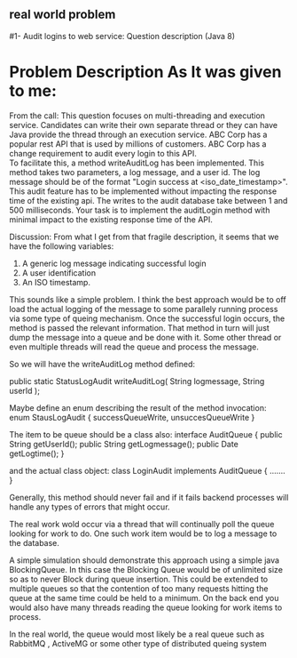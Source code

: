 ## real world problem ##
#1- Audit logins to web service: Question description (Java 8)

# Problem Description As It was given to me:
From the call:  This question focuses on multi-threading and execution service.   Candidates can write their own separate thread or they can have Java provide the thread through an execution service. 
ABC Corp has a popular rest API that is used by millions of customers. 
ABC Corp has a change requirement to audit every login to this API.  
To facilitate this, a method writeAuditLog has been implemented. This method takes two parameters, a log message, and a user id. The log message should be of the format "Login success at <iso_date_timestamp>".
This audit feature has to be implemented without impacting the response time of the existing api. The writes to the audit database take between 1 and 500 milliseconds.
Your task is to implement the auditLogin method with minimal impact to the existing response time of the API.

Discussion:
From what I get from that fragile description, it seems that we have the following variables:
1. A generic log message indicating successful login
2. A user identification
3. An ISO timestamp. 

This sounds like a simple problem. I think the best approach would be to off load the actual
logging of the message to some parallely running process via some type of queing mechanism.
Once the successful login occurs, the method is passed the relevant information. That method
in turn will just dump the message into a queue and be done with it. Some other thread or even
multiple threads will read the queue and process the message.

So we will have the writeAuditLog method defined:

public static StatusLogAudit writeAuditLog( String logmessage, String userId );

Maybe define an enum describing the result of the method invocation:
enum StausLogAudit {
successQueueWrite, unsuccesQueueWrite }

The item to be queue should be a class also:
interface AuditQueue {
public String getUserId();
public String getLogmessage();
public Date getLogtime();
}

and the actual class object:
class LoginAudit implements AuditQueue { ....... }

Generally, this method should never fail and if it fails backend processes will handle
any types of errors that might occur.

The real work wold occur via a thread that will continually poll the queue looking for 
work to do. One such work item would be to log a message to the database.

A simple simulation should demonstrate this approach using a simple java BlockingQueue.
In this case the Blocking Queue would be of unlimited size so as to never Block during 
queue insertion. This could be extended to multiple queues so that the contention of too many requests hitting the queue at the same time could be held to a minimum. On the back end you would also have many threads reading the queue looking for work items to process. 

In the real world, the queue would most likely be a real queue such as RabbitMQ , ActiveMG or some other type of distributed queing system
